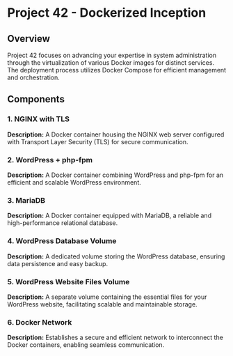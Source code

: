 # Project 42 - Dockerized Inception

## Overview

Project 42 focuses on advancing your expertise in system administration through the virtualization of various Docker images for distinct services. The deployment process utilizes Docker Compose for efficient management and orchestration.

## Components

### 1. NGINX with TLS

**Description:**
A Docker container housing the NGINX web server configured with Transport Layer Security (TLS) for secure communication.

### 2. WordPress + php-fpm

**Description:**
A Docker container combining WordPress and php-fpm for an efficient and scalable WordPress environment.

### 3. MariaDB

**Description:**
A Docker container equipped with MariaDB, a reliable and high-performance relational database.

### 4. WordPress Database Volume

**Description:**
A dedicated volume storing the WordPress database, ensuring data persistence and easy backup.

### 5. WordPress Website Files Volume

**Description:**
A separate volume containing the essential files for your WordPress website, facilitating scalable and maintainable storage.

### 6. Docker Network

**Description:**
Establishes a secure and efficient network to interconnect the Docker containers, enabling seamless communication.
